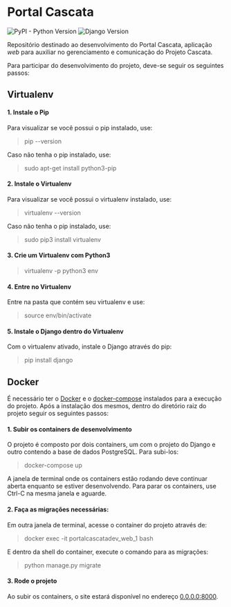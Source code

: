 # Portal Cascata

![PyPI - Python Version](https://img.shields.io/badge/python-3-blue.svg?longCache=true&style=flat-square)
![Django Version](https://img.shields.io/badge/django-2.0-blue.svg?longCache=true&style=flat-square)

Repositório destinado ao desenvolvimento do Portal Cascata, aplicação *web* para auxiliar no gerenciamento e comunicação do Projeto Cascata.

Para participar do desenvolvimento do projeto, deve-se seguir os seguintes passos:

## Virtualenv

#### **1. Instale o Pip**
Para visualizar se você possui o pip instalado, use:
> pip --version

Caso não tenha o pip instalado, use:
> sudo apt-get install python3-pip


#### **2. Instale o Virtualenv**
Para visualizar se você possui o virtualenv instalado, use:
> virtualenv --version

Caso não tenha o pip instalado, use:
> sudo pip3 install virtualenv


#### **3. Crie um Virtualenv com Python3**
> virtualenv -p python3 env


#### **4. Entre no Virtualenv**
Entre na pasta que contém seu virtualenv e use:
> source env/bin/activate

#### **5. Instale o Django dentro do Virtualenv**
Com o virtualenv ativado, instale o Django através do pip:
> pip install django

## Docker

É necessário ter o [Docker](https://docs.docker.com/install/) e o [docker-compose](https://docs.docker.com/compose/install/) instalados para a execução do projeto. Após a instalação dos mesmos, dentro do diretório raiz do projeto seguir os seguintes passos:

#### **1. Subir os containers de desenvolvimento**
O projeto é composto por dois containers, um com o projeto do Django e outro contendo a base de dados PostgreSQL. Para subi-los:
> docker-compose up 

A janela de terminal onde os containers estão rodando deve continuar aberta enquanto se estiver desenvolvendo. Para parar os containers, use Ctrl-C na mesma janela e aguarde.

#### **2. Faça as migrações necessárias:**
Em outra janela de terminal, acesse o container do projeto através de:
> docker exec -it portalcascatadev_web_1 bash

E dentro da shell do container, execute o comando para as migrações:
> python manage.py migrate

#### **3. Rode o projeto**
Ao subir os containers, o site estará disponível no endereço [0.0.0.0:8000](http://127.0.0.1:8000).
